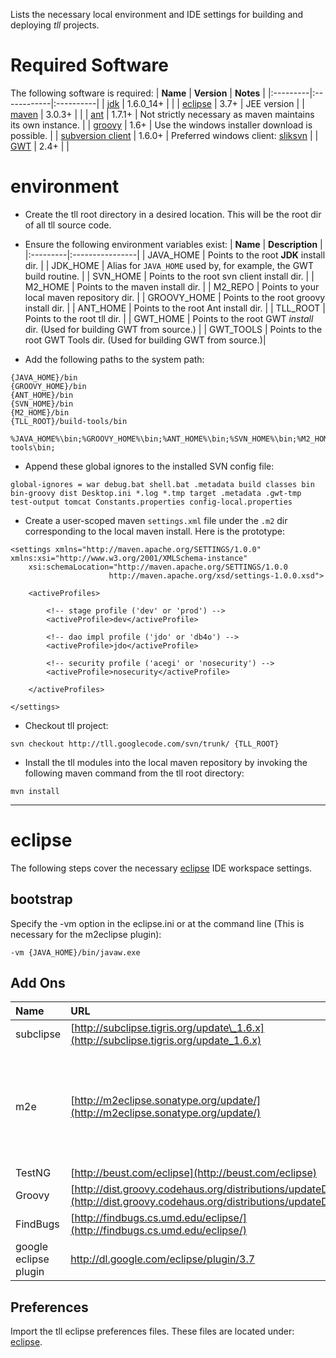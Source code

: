 Lists the necessary local environment and IDE settings for building and deploying _tll_ projects.

# Required Software #
The following software is required:
| **Name** | **Version** | **Notes** |
|:---------|:------------|:----------|
| [jdk](http://java.sun.com/javase/downloads/index.jsp) | 1.6.0\_14+  |           |
| [eclipse](http://www.eclipse.org/) | 3.7+        | JEE version |
| [maven](http://maven.apache.org/) | 3.0.3+      |           |
| [ant](http://ant.apache.org/) | 1.7.1+      | Not strictly necessary as maven maintains its own instance. |
| [groovy](http://groovy.codehaus.org/) | 1.6+        | Use the windows installer download is possible. |
| [subversion client](http://subversion.tigris.org/) | 1.6.0+      | Preferred windows client: [sliksvn](http://www.sliksvn.com/en/download) |
| [GWT](http://code.google.com/p/google-web-toolkit/) | 2.4+        |           |

# environment #
  * Create the tll root directory in a desired location.  This will be the root dir of all tll source code.

  * Ensure the following environment variables exist:
| **Name** | **Description** |
|:---------|:----------------|
| JAVA\_HOME | Points to the root **JDK** install dir. |
| JDK\_HOME | Alias for `JAVA_HOME` used by, for example, the GWT build routine. |
| SVN\_HOME | Points to the root svn client install dir. |
| M2\_HOME | Points to the maven install dir. |
| M2\_REPO | Points to your local maven repository dir. |
| GROOVY\_HOME | Points to the root groovy install dir. |
| ANT\_HOME | Points to the root Ant install dir. |
| TLL\_ROOT | Points to the root tll dir. |
| GWT\_HOME | Points to the root GWT _install_ dir. (Used for building GWT from source.) |
| GWT\_TOOLS | Points to the root GWT Tools dir. (Used for building GWT from source.)|

  * Add the following paths to the system path:
```
{JAVA_HOME}/bin
{GROOVY_HOME}/bin
{ANT_HOME}/bin
{SVN_HOME}/bin
{M2_HOME}/bin
{TLL_ROOT}/build-tools/bin
```

```
%JAVA_HOME%\bin;%GROOVY_HOME%\bin;%ANT_HOME%\bin;%SVN_HOME%\bin;%M2_HOME%\bin;%TLL_ROOT%\build-tools\bin;
```

  * Append these global ignores to the installed SVN config file:
```
global-ignores = war debug.bat shell.bat .metadata build classes bin bin-groovy dist Desktop.ini *.log *.tmp target .metadata .gwt-tmp test-output tomcat Constants.properties config-local.properties
```

  * Create a user-scoped maven `settings.xml` file under the `.m2` dir corresponding to the local maven install.  Here is the prototype:
```
<settings xmlns="http://maven.apache.org/SETTINGS/1.0.0" xmlns:xsi="http://www.w3.org/2001/XMLSchema-instance"
	xsi:schemaLocation="http://maven.apache.org/SETTINGS/1.0.0
                      http://maven.apache.org/xsd/settings-1.0.0.xsd">

	<activeProfiles>

		<!-- stage profile ('dev' or 'prod') -->
		<activeProfile>dev</activeProfile>

		<!-- dao impl profile ('jdo' or 'db4o') -->
		<activeProfile>jdo</activeProfile>

		<!-- security profile ('acegi' or 'nosecurity') -->
		<activeProfile>nosecurity</activeProfile>

	</activeProfiles>

</settings>
```

  * Checkout tll project:
```
svn checkout http://tll.googlecode.com/svn/trunk/ {TLL_ROOT}
```

  * Install the tll modules into the local maven repository by invoking the following maven command from the tll root directory:
```
mvn install
```


---

# eclipse #
The following steps cover the necessary [eclipse](http://www.eclipse.org/) IDE workspace settings.

## bootstrap ##
Specify the -vm option in the eclipse.ini or at the command line (This is necessary for the m2eclipse plugin):
```
-vm {JAVA_HOME}/bin/javaw.exe
```

## Add Ons ##
| **Name** | **URL** | **Notes** |
|:---------|:--------|:----------|
| subclipse | [http://subclipse.tigris.org/update\_1.6.x](http://subclipse.tigris.org/update_1.6.x) |           |
| m2e      | [http://m2eclipse.sonatype.org/update/](http://m2eclipse.sonatype.org/update/) | Install configurator: aspectj and groovy and more as needed. (Preferences -> Maven -> Discovery) |
| TestNG   | [http://beust.com/eclipse](http://beust.com/eclipse) |           |
| Groovy   | [http://dist.groovy.codehaus.org/distributions/updateDev/](http://dist.groovy.codehaus.org/distributions/updateDev/) |           |
| FindBugs | [http://findbugs.cs.umd.edu/eclipse/](http://findbugs.cs.umd.edu/eclipse/) |           |
| google eclipse plugin | http://dl.google.com/eclipse/plugin/3.7 |           |

## Preferences ##
Import the tll eclipse preferences files.  These files are located under:  [eclipse](http://tll.googlecode.com/svn/eclipse).